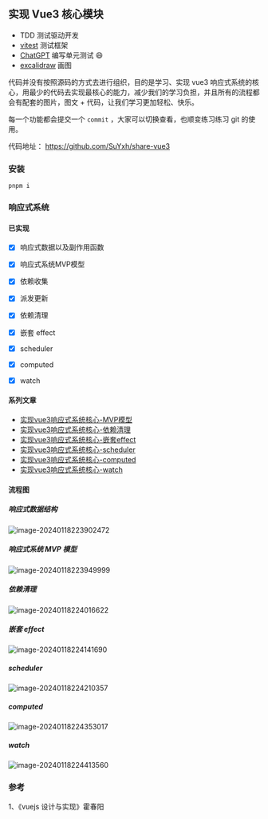 ## 实现 Vue3 核心模块

- TDD 测试驱动开发
- [vitest](https://cn.vitest.dev/) 测试框架
-  [ChatGPT](https://ask.vuejs.news/) 编写单元测试 😄
- [excalidraw](https://excalidraw.com/) 画图



代码并没有按照源码的方式去进行组织，目的是学习、实现 vue3 响应式系统的核心，用最少的代码去实现最核心的能力，减少我们的学习负担，并且所有的流程都会有配套的图片，图文 + 代码，让我们学习更加轻松、快乐。

每一个功能都会提交一个 `commit` ，大家可以切换查看，也顺变练习练习 git 的使用。

代码地址： https://github.com/SuYxh/share-vue3 



### 安装

```
pnpm i 
```



### 响应式系统

#### 已实现

- [x] 响应式数据以及副作用函数
- [x] 响应式系统MVP模型
- [x] 依赖收集
- [x] 派发更新
- [x] 依赖清理
- [x] 嵌套 effect
- [x] scheduler
- [x] computed
- [x] watch



#### 系列文章

- [实现vue3响应式系统核心-MVP模型](./docs/实现vue3响应式系统核心-MVP模型.md)
- [实现vue3响应式系统核心-依赖清理](./docs/实现vue3响应式系统核心-依赖清理.md)
- [实现vue3响应式系统核心-嵌套effect](./docs/实现vue3响应式系统核心-嵌套effect.md)
- [实现vue3响应式系统核心-scheduler](./docs/实现vue3响应式系统核心-scheduler.md)
- [实现vue3响应式系统核心-computed](./docs/实现vue3响应式系统核心-computed.md)
- [实现vue3响应式系统核心-watch](./docs/实现vue3响应式系统核心-watch.md)



#### 流程图

##### 响应式数据结构

![image-20240118223902472](https://qn.huat.xyz/mac/202401182239504.png)





##### 响应式系统 MVP 模型

![image-20240118223949999](https://qn.huat.xyz/mac/202401182239017.png)



##### 依赖清理

![image-20240118224016622](https://qn.huat.xyz/mac/202401182240651.png)

##### 嵌套 effect

![image-20240118224141690](https://qn.huat.xyz/mac/202401182241712.png)

##### scheduler

![image-20240118224210357](https://qn.huat.xyz/mac/202401182242379.png)

##### computed

![image-20240118224353017](https://qn.huat.xyz/mac/202401182243042.png)



##### watch

![image-20240118224413560](https://qn.huat.xyz/mac/202401182244587.png)





### 参考

1、《vuejs 设计与实现》霍春阳